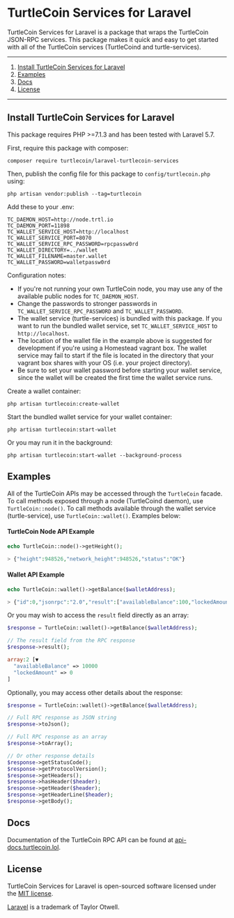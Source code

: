 # TurtleCoin Services for Laravel

TurtleCoin Services for Laravel is a package that wraps the TurtleCoin JSON-RPC services. This package makes it
quick and easy to get started with all of the TurtleCoin services (TurtleCoind and turtle-services).

---

1) [Install TurtleCoin Services for Laravel](#install-turtlecoin-services-for-laravel)
1) [Examples](#examples)
1) [Docs](#docs)
1) [License](#license)

---

## Install TurtleCoin Services for Laravel

This package requires PHP >=7.1.3 and has been tested with Laravel 5.7.

First, require this package with composer:
```
composer require turtlecoin/laravel-turtlecoin-services
```

Then, publish the config file for this package to `config/turtlecoin.php` using:
```
php artisan vendor:publish --tag=turtlecoin
```

Add these to your .env:
```
TC_DAEMON_HOST=http://node.trtl.io
TC_DAEMON_PORT=11898
TC_WALLET_SERVICE_HOST=http://localhost
TC_WALLET_SERVICE_PORT=8070
TC_WALLET_SERVICE_RPC_PASSWORD=rpcpassw0rd
TC_WALLET_DIRECTORY=../wallet
TC_WALLET_FILENAME=master.wallet
TC_WALLET_PASSWORD=walletpassw0rd
```

Configuration notes:
* If you're not running your own TurtleCoin node, you may use any of the available public nodes for `TC_DAEMON_HOST`.
* Change the passwords to stronger passwords in `TC_WALLET_SERVICE_RPC_PASSWORD` and `TC_WALLET_PASSWORD`.
* The wallet service (turtle-services) is bundled with this package. If you want to run the bundled wallet service, set `TC_WALLET_SERVICE_HOST` to `http://localhost`.
* The location of the wallet file in the example above is suggested for development if you're using a Homestead vagrant box. The wallet service may fail to start if the file is located in the directory that your vagrant box shares with your OS (i.e. your project directory).
* Be sure to set your wallet password before starting your wallet service, since the wallet will be created the first time the wallet service runs.

Create a wallet container:
```
php artisan turtlecoin:create-wallet
```

Start the bundled wallet service for your wallet container:
```
php artisan turtlecoin:start-wallet
```

Or you may run it in the background:
```
php artisan turtlecoin:start-wallet --background-process
```

## Examples

All of the TurtleCoin APIs may be accessed through the `TurtleCoin` facade. To call methods exposed through a node 
(TurtleCoind daemon), use `TurtleCoin::node()`. To call methods available through the wallet service (turtle-service),
use `TurtleCoin::wallet()`. Examples below:

#### TurtleCoin Node API Example
```php
echo TurtleCoin::node()->getHeight();

> {"height":948526,"network_height":948526,"status":"OK"}
``` 

#### Wallet API Example
```php
echo TurtleCoin::wallet()->getBalance($walletAddress);

> {"id":0,"jsonrpc":"2.0","result":["availableBalance":100,"lockedAmount":50]}
``` 

Or you may wish to access the `result` field directly as an array:

```php
$response = TurtleCoin::wallet()->getBalance($walletAddress);

// The result field from the RPC response
$response->result();

array:2 [▼
  "availableBalance" => 10000
  "lockedAmount" => 0
]
```

Optionally, you may access other details about the response:

```php
$response = TurtleCoin::wallet()->getBalance($walletAddress);

// Full RPC response as JSON string
$response->toJson();

// Full RPC response as an array
$response->toArray();

// Or other response details
$response->getStatusCode();
$response->getProtocolVersion();
$response->getHeaders();
$response->hasHeader($header);
$response->getHeader($header);
$response->getHeaderLine($header);
$response->getBody();
``` 

## Docs

Documentation of the TurtleCoin RPC API can be found at [api-docs.turtlecoin.lol](https://api-docs.turtlecoin.lol).

## License

TurtleCoin Services for Laravel is open-sourced software licensed under the [MIT license](http://opensource.org/licenses/MIT).

[Laravel](http://laravel.com) is a trademark of Taylor Otwell.
